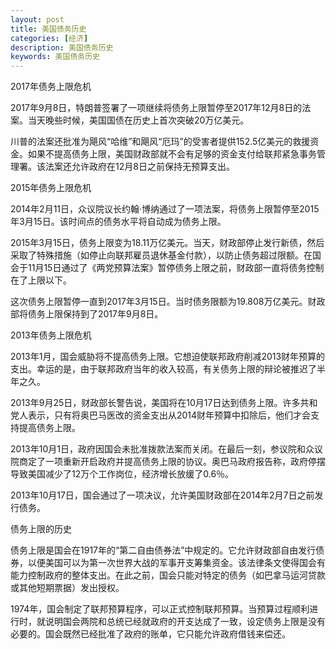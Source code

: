 ```yaml
---
layout: post
title: 美国债务历史
categories: [经济]
description: 美国债务历史
keywords: 美国债务历史
---
```




2017年债务上限危机

2017年9月8日，特朗普签署了一项继续将债务上限暂停至2017年12月8日的法案。当天晚些时候，美国国债在历史上首次突破20万亿美元。

川普的法案还批准为飓风“哈维”和飓风“厄玛”的受害者提供152.5亿美元的救援资金。如果不提高债务上限，美国财政部就不会有足够的资金支付给联邦紧急事务管理署。该法案还允许政府在12月8日之前保持无预算支出。

2015年债务上限危机

2014年2月11日，众议院议长约翰·博纳通过了一项法案，将债务上限暂停至2015年3月15日。该时间点的债务水平将自动成为债务上限。

2015年3月15日，债务上限变为18.11万亿美元。当天，财政部停止发行新债，然后采取了特殊措施（如停止向联邦雇员退休基金付款），以防止债务超过限额。在国会于11月15日通过了《两党预算法案》暂停债务上限之前，财政部一直将债务控制在了上限以下。

这次债务上限暂停一直到2017年3月15日。当时债务限额为19.808万亿美元。财政部将债务上限保持到了2017年9月8日。

2013年债务上限危机

2013年1月，国会威胁将不提高债务上限。它想迫使联邦政府削减2013财年预算的支出。幸运的是，由于联邦政府当年的收入较高，有关债务上限的辩论被推迟了半年之久。

2013年9月25日，财政部长警告说，美国将在10月17日达到债务上限。许多共和党人表示，只有将奥巴马医改的资金支出从2014财年预算中扣除后，他们才会支持提高债务上限。

2013年10月1日，政府因国会未批准拨款法案而关闭。在最后一刻，参议院和众议院商定了一项重新开启政府并提高债务上限的协议。奥巴马政府报告称，政府停摆导致美国减少了12万个工作岗位，经济增长放缓了0.6％。

2013年10月17日，国会通过了一项决议，允许美国财政部在2014年2月7日之前发行债务。

债务上限的历史

债务上限是国会在1917年的“第二自由债券法”中规定的。它允许财政部自由发行债券，以便美国可以为第一次世界大战的军事开支筹集资金。该法律条文使得国会有能力控制政府的整体支出。在此之前，国会只能对特定的债务（如巴拿马运河贷款或其他短期票据）发出授权。

1974年，国会制定了联邦预算程序，可以正式控制联邦预算。当预算过程顺利进行时，就说明国会两院和总统已经就政府的开支达成了一致，设定债务上限是没有必要的。国会既然已经批准了政府的账单，它只能允许政府借钱来偿还。
